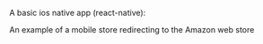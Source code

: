 A basic ios native app (react-native):

An example of a mobile store redirecting to the Amazon web store
